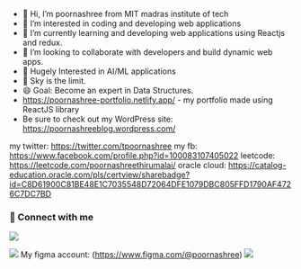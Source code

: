 - 👋 Hi, I’m poornashree from MIT madras institute of tech
- 👀 I’m interested in coding and developing web applications 
- 🌱 I’m currently learning and developing web applications using Reactjs and redux.
- 💞️ I’m looking to collaborate with developers and build dynamic web apps.
- 🔭 Hugely Interested in AI/ML applications
- 🌱 Sky is the limit.
- 😄 Goal: Become an expert in Data Structures.
- https://poornashree-portfolio.netlify.app/ - my portfolio made using ReactJS library
- Be sure to check out my WordPress site: https://poornashreeblog.wordpress.com/



my twitter: https://twitter.com/tpoornashree
my fb: https://www.facebook.com/profile.php?id=100083107405022
leetcode: https://leetcode.com/poornashreethirumalai/
oracle cloud: https://catalog-education.oracle.com/pls/certview/sharebadge?id=C8D61900C81BE48E1C7035548D72064DFE1079DBC805FFD1790AF4726C7DC7BD

### 🤟 Connect with me
[<img src = "https://img.shields.io/badge/linkedin-%230077B5.svg?&style=for-the-badge&logo=linkedin&logoColor=white&theme=radical">](https://www.linkedin.com/in/poornashree-thirumalai-6b1b19220/)

[<img src = "https://img.shields.io/badge/hackerrank-%2322DC060.svg?&style=for-the-badge&logo=hackerrank&logoColor=white&theme=radical">](https://www.hackerrank.com/TPOORNASHREE)
My figma account: (https://www.figma.com/@poornashree)
[<img src = "https://img.shields.io/badge/mail-%23AA3225.svg?&style=for-the-badge&logo=gmail&logoColor=white&theme=radical">](mailto:tpoornashree@gmail.com)


<!---
tpoornashree/tpoornashree is a ✨ special ✨ repository because its `README.md` (this file) appears on your GitHub profile.
You can click the Preview link to take a look at your changes.
--->
